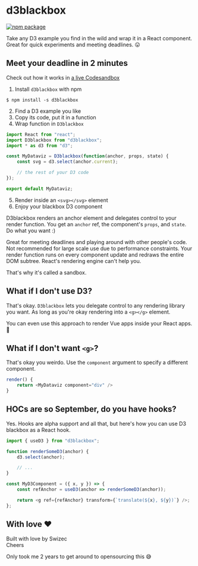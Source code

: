 # d3blackbox

[![npm package][npm-badge]][npm]

Take any D3 example you find in the wild and wrap it in a React component. Great for quick experiments and meeting deadlines. 😛

## Meet your deadline in 2 minutes

Check out how it works in [a live Codesandbox](https://codesandbox.io/s/9jm82v2lry)

1. Install `d3blackbox` with npm

```
$ npm install -s d3blackbox
```

2. Find a D3 example you like
3. Copy its code, put it in a function
4. Wrap function in `D3blackbox`

```javascript
import React from "react";
import D3blackbox from "d3blackbox";
import * as d3 from "d3";

const MyDataviz = D3blackbox(function(anchor, props, state) {
    const svg = d3.select(anchor.current);

    // the rest of your D3 code
});

export default MyDataviz;
```

5. Render inside an `<svg></svg>` element
6. Enjoy your blackbox D3 component

D3blackbox renders an anchor element and delegates control to your render function. You get an `anchor` ref, the component's `props`, and `state`. Do what you want :)

Great for meeting deadlines and playing around with other people's code. Not recommended for large scale use due to performance constraints. Your render function runs on every component update and redraws the entire DOM subtree. React's rendering engine can't help you.

That's why it's called a sandbox.

## What if I don't use D3?

That's okay. `D3blackbox` lets you delegate control to any rendering library you want. As long as you're okay rendering into a `<g></g>` element.

You can even use this approach to render Vue apps inside your React apps. 🤨

## What if I don't want `<g>`?

That's okay you weirdo. Use the `component` argument to specify a different component.

```javascript
render() {
    return <MyDataviz component="div" />
}
```

## HOCs are so September, do you have hooks?

Yes. Hooks are alpha support and all that, but here's how you can use D3 blackbox as a React hook.

```javascript
import { useD3 } from "d3blackbox";

function renderSomeD3(anchor) {
    d3.select(anchor);

    // ...
}

const MyD3Component = ({ x, y }) => {
    const refAnchor = useD3(anchor => renderSomeD3(anchor));

    return <g ref={refAnchor} transform={`translate(${x}, ${y})`} />;
};
```

## With love ❤️

Built with love by Swizec<br>
Cheers

Only took me 2 years to get around to opensourcing this 😅

[npm-badge]: https://img.shields.io/npm/v/npm-package.png?style=flat-square
[npm]: https://www.npmjs.org/package/npm-package